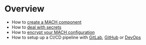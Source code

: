# Overview

- How to [create a MACH component](./create-component.md)
- How to [deal with secrets](./handle-secrets.md)
- How to [encrypt your MACH configuration](./encrypt.md)
- How to setup up a CI/CD pipeline with [GitLab](./ci/gitlab.md), [GitHub](./ci/github.md) or [DevOps](./ci/devops.md)